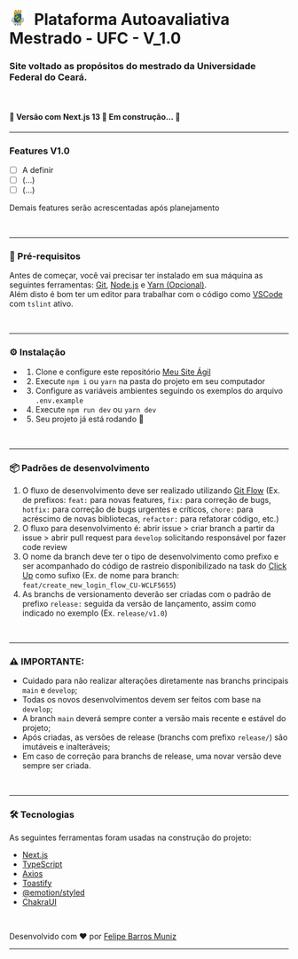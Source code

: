
# <img src="https://github.com/felipebmuniz/plataforma-avaliativa-mestrado-tcc/blob/main/public/assets/logos/logo_ufc.svg" width="30px" style="margin-right: 8px; margin-bottom: -2px"/> Plataforma Autoavaliativa Mestrado - UFC - V_1.0

### Site voltado as propósitos do mestrado da Universidade Federal do Ceará.

<!-- [![Website site-alan-araujo.vercel.app](https://img.shields.io/website-up-down-green-red/https/site-alan-araujo.vercel.app.svg)](https://site-alan-araujo.vercel.app/) -->

<br/>

#### 🚧 Versão com Next.js 13 🚀 Em construção... 🚧

---

### Features V1.0
-   [ ] A definir   
-   [ ] (...)
-   [ ] (...)

Demais features serão acrescentadas após planejamento

<br/>

---

### 🎲 Pré-requisitos

Antes de começar, você vai precisar ter instalado em sua máquina as seguintes ferramentas:
[Git](https://git-scm.com), [Node.js](https://nodejs.org/en/) e [Yarn (Opcional)](https://classic.yarnpkg.com/lang/en/docs/install).<br/>
Além disto é bom ter um editor para trabalhar com o código como [VSCode](https://code.visualstudio.com/) com `tslint` ativo.

<br/>

---

### ⚙ Instalação

-   1. Clone e configure este repositório [Meu Site Ágil](https://github.com/ux-software/meu-site-agil)
-   2. Execute `npm i` ou `yarn` na pasta do projeto em seu computador
-   3. Configure as variáveis ambientes seguindo os exemplos do arquivo `.env.example`
-   4. Execute `npm run dev` ou `yarn dev`
-   5. Seu projeto já está rodando 🔭

<br/>

---

### 📦 Padrões de desenvolvimento

1. O fluxo de desenvolvimento deve ser realizado utilizando [Git Flow](https://www.alura.com.br/artigos/git-flow-o-que-e-como-quando-utilizar) (Ex. de prefixos: `feat:` para novas features, `fix:` para correção de bugs, `hotfix:` para correção de bugs urgentes e críticos, `chore:` para acréscimo de novas bibliotecas, `refactor:` para refatorar código, etc.)
2. O fluxo para desenvolvimento é: abrir issue > criar branch a partir da issue > abrir pull request para `develop` solicitando responsável por fazer code review
3. O nome da branch deve ter o tipo de desenvolvimento como prefixo e ser acompanhado do código de rastreio disponibilizado na task do [Click Up](https://app.clickup.com/) como sufixo (Ex. de nome para branch: `feat/create_new_login_flow_CU-WCLF5655`)
4. As branchs de versionamento deverão ser criadas com o padrão de prefixo `release:` seguida da versão de lançamento, assim como indicado no exemplo (Ex. `release/v1.0`)

<br/>

---

### ⚠️ IMPORTANTE: 
- Cuidado para não realizar alterações diretamente nas branchs principais `main` e `develop`;
- Todas os novos desenvolvimentos devem ser feitos com base na `develop`;
- A branch `main` deverá sempre conter a versão mais recente e estável do projeto;
- Após criadas, as versões de release (branchs com prefixo `release/`) são imutáveis e inalteráveis;
- Em caso de correção para branchs de release, uma novar versão deve sempre ser criada.

<br/>

---

### 🛠 Tecnologias

As seguintes ferramentas foram usadas na construção do projeto:

-   [Next.js](https://nextjs.org/)
-   [TypeScript](https://www.typescriptlang.org/)
-   [Axios](https://github.com/axios/axios)
-   [Toastify](https://fkhadra.github.io/react-toastify/introduction)
-   [@emotion/styled](https://emotion.sh/docs/introduction)
-   [ChakraUI](https://chakra-ui.com/getting-started)

<br/>

Desenvolvido com ❤️ por [Felipe Barros Muniz ](https://github.com/felipebmuniz)

---
